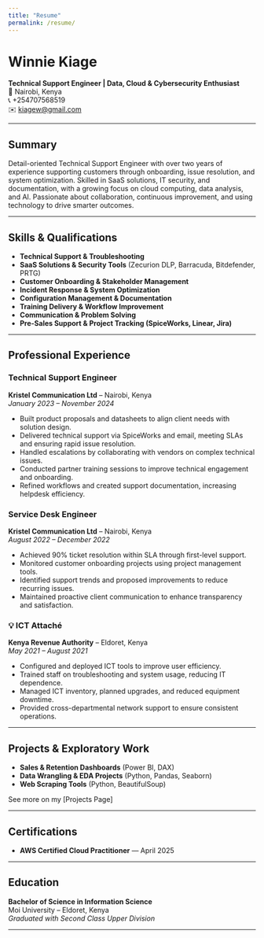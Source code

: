 ```yaml
---
title: "Resume"
permalink: /resume/
---
```

# Winnie Kiage  
**Technical Support Engineer | Data, Cloud & Cybersecurity Enthusiast**  
📍 Nairobi, Kenya  
📞 +254707568519  
✉️ kiagew@gmail.com  

---

##  Summary  
Detail-oriented Technical Support Engineer with over two years of experience supporting customers through onboarding, issue resolution, and system optimization. Skilled in SaaS solutions, IT security, and documentation, with a growing focus on cloud computing, data analysis, and AI. Passionate about collaboration, continuous improvement, and using technology to drive smarter outcomes.

---

##  Skills & Qualifications  
- **Technical Support & Troubleshooting**  
- **SaaS Solutions & Security Tools** (Zecurion DLP, Barracuda, Bitdefender, PRTG)  
- **Customer Onboarding & Stakeholder Management**  
- **Incident Response & System Optimization**  
- **Configuration Management & Documentation**  
- **Training Delivery & Workflow Improvement**  
- **Communication & Problem Solving**  
- **Pre-Sales Support & Project Tracking (SpiceWorks, Linear, Jira)**  

---

## Professional Experience  

### Technical Support Engineer  
**Kristel Communication Ltd** – Nairobi, Kenya  
 *January 2023 – November 2024*  
- Built product proposals and datasheets to align client needs with solution design.  
- Delivered technical support via SpiceWorks and email, meeting SLAs and ensuring rapid issue resolution.  
- Handled escalations by collaborating with vendors on complex technical issues.  
- Conducted partner training sessions to improve technical engagement and onboarding.  
- Refined workflows and created support documentation, increasing helpdesk efficiency.

###  Service Desk Engineer  
**Kristel Communication Ltd** – Nairobi, Kenya  
*August 2022 – December 2022*  
- Achieved 90% ticket resolution within SLA through first-level support.  
- Monitored customer onboarding projects using project management tools.  
- Identified support trends and proposed improvements to reduce recurring issues.  
- Maintained proactive client communication to enhance transparency and satisfaction.

### 💡 ICT Attaché  
**Kenya Revenue Authority** – Eldoret, Kenya  
 *May 2021 – August 2021*  
- Configured and deployed ICT tools to improve user efficiency.  
- Trained staff on troubleshooting and system usage, reducing IT dependence.  
- Managed ICT inventory, planned upgrades, and reduced equipment downtime.  
- Provided cross-departmental network support to ensure consistent operations.

---

##  Projects & Exploratory Work  
- **Sales & Retention Dashboards** (Power BI, DAX)  
- **Data Wrangling & EDA Projects** (Python, Pandas, Seaborn)  
- **Web Scraping Tools** (Python, BeautifulSoup)  

See more on my [Projects Page]

---

##  Certifications  
- **AWS Certified Cloud Practitioner** — April 2025 
---

## Education  
**Bachelor of Science in Information Science**  
Moi University – Eldoret, Kenya  
*Graduated with Second Class Upper Division*  

---
 